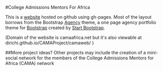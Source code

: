 #College Admissions Mentors For Africa

This is a [website](http://dirichi.github.io/CAMAProject/camaweb/) hosted on github using gh-pages. Most of the layout borrows from the Bootstrap [Agency](http://startbootstrap.com/template-overviews/agency/) theme,  a one page agency portfolio theme for [Bootstrap](http://getbootstrap.com/) created by [Start Bootstrap](http://startbootstrap.com/). 

(Domain of the website is camaafrica.net but it's also viewable at dirichi.github.io/CAMAProject/camaweb/ )

##More project ideas?
Other projects may include the creation of a mini-social network for the members of the College Admissions Mentors for Africa (CAMA) network 
